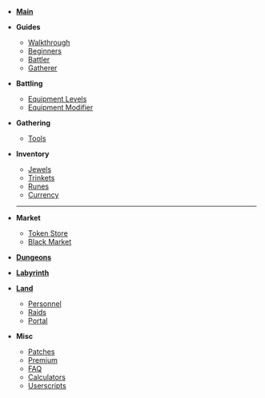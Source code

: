 <!-- docs/_sidebar.md -->

* [**Main**](/)

* **Guides**

  * [Walkthrough](guides/walkthrough.md)
  * [Beginners](guides/beginners.md)
  * [Battler](guides/battling.md)
  * [Gatherer](guides/gatherer.md)

* **Battling**

  * [Equipment Levels](battling/equipment.md)
  * [Equipment Modifier](battling/equipment-mods.md)

* **Gathering**

  * [Tools](gathering/tools.md)

* **Inventory**
  * [Jewels](inventory/jewels.md)
  * [Trinkets](inventory/trinkets.md)
  * [Runes](inventory/runes.md)
  * [Currency](inventory/currency.md)
  ---


  
* **Market**
  * [Token Store](market/tokenstore.md)
  * [Black Market](market/blackmarket.md)

* [**Dungeons**](dungeons.md)

* [**Labyrinth**](labyrinth.md)


* [**Land**](land.md)

  * [Personnel](land/personnel.md)
  * [Raids](land/raids.md)
  * [Portal](land/portal.md)

* **Misc**

  * [Patches](patches.md)
  * [Premium](premium.md)
  * [FAQ](faq.md)
  * [Calculators](calculators.md)
  * [Userscripts](userscripts.md)
